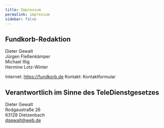 ```yaml
---
title: Impressum
permalink: impressum
sidebar: false
---
```


## Fundkorb-Redaktion

Dieter Gewalt  
Jürgen Fleßenkämper  
Michael Illig  
Hermine Lotz-Winter  

Internet: https://fundkorb.de
Kontakt:  Kontaktformular

## Verantwortlich im Sinne des TeleDienstgesetzes

Dieter Gewalt  
Rodgaustraße 26  
63128 Dietzenbach  
dgewalt@web.de

